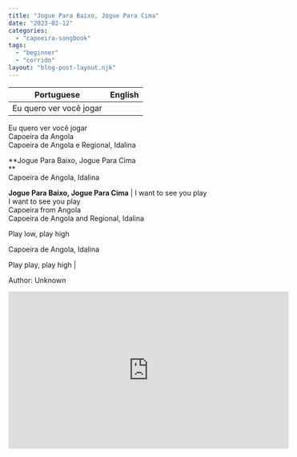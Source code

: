 ```yaml
---
title: "Jogue Para Baixo, Jogue Para Cima"
date: "2023-02-12"
categories: 
  - "capoeira-songbook"
tags: 
  - "beginner"
  - "corrido"
layout: "blog-post-layout.njk"
---
```


| Portuguese | English |
| --- | --- |
| Eu quero ver você jogar  
Eu quero ver você jogar  
Capoeira da Angola  
Capoeira de Angola e Regional, Idalina  
  
**Jogue Para Baixo, Jogue Para Cima  
**  
Capoeira de Angola, Idalina  
  
**Jogue Para Baixo, Jogue Para Cima** | I want to see you play  
I want to see you play  
Capoeira from Angola  
Capoeira de Angola and Regional, Idalina  
  
Play low, play high  
  
Capoeira de Angola, Idalina  
  
Play play, play high |

<figcaption>

Author: Unknown

</figcaption>

<iframe width="560" height="315" src="https://www.youtube.com/embed/M0rs9TjOhrg" title="YouTube video player" frameborder="0" allow="accelerometer; autoplay; clipboard-write; encrypted-media; gyroscope; picture-in-picture" allowfullscreen></iframe>
